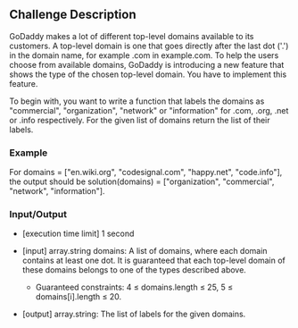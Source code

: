 ## Challenge Description 

GoDaddy makes a lot of different top-level domains available to its customers. A top-level domain is one that goes directly after the last dot ('.') in the domain name, for example .com in example.com. To help the users choose from available domains, GoDaddy is introducing a new feature that shows the type of the chosen top-level domain. You have to implement this feature.

To begin with, you want to write a function that labels the domains as "commercial", "organization", "network" or "information" for .com, .org, .net or .info respectively. For the given list of domains return the list of their labels.

### Example

For domains = ["en.wiki.org", "codesignal.com", "happy.net", "code.info"], the output should be
solution(domains) = ["organization", "commercial", "network", "information"].

### Input/Output

- [execution time limit] 1 second

- [input] array.string domains: A list of domains, where each domain contains at least one dot. It is guaranteed that each top-level domain of these domains belongs to one of the types described above.

  - Guaranteed constraints: 4 ≤ domains.length ≤ 25, 5 ≤ domains[i].length ≤ 20.

- [output] array.string: The list of labels for the given domains.